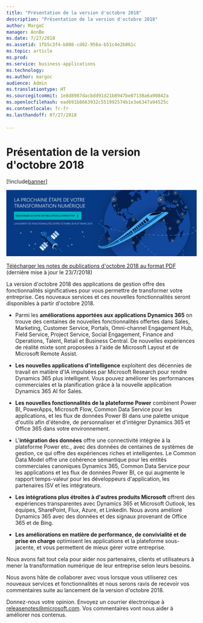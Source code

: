 ```yaml
---
title: "Présentation de la version d'octobre 2018"
description: "Présentation de la version d'octobre 2018"
author: MargoC
manager: AnnBe
ms.date: 7/27/2018
ms.assetid: 1fb5c3f4-b808-cd82-956a-b51c4e2b061c
ms.topic: article
ms.prod: 
ms.service: business-applications
ms.technology: 
ms.author: margoc
audience: Admin
ms.translationtype: HT
ms.sourcegitcommit: 1e8d8987dacbdd91d21b8947be07138a6a90842a
ms.openlocfilehash: ead691b8663932c551992574b1e3e6347a94525c
ms.contentlocale: fr-fr
ms.lasthandoff: 07/27/2018

---
```


# <a name="october-18-release-overview"></a>Présentation de la version d'octobre 2018

[!include[banner](../includes/banner.md)]

[![Toile de fond de l'image 1](../media/Landing-page-image-october2018.png)](https://go.microsoft.com/fwlink/p/?linkid=2005971)

[Télécharger les notes de publications d'octobre 2018 au format PDF](https://go.microsoft.com/fwlink/p/?linkid=2005971) (dernière mise à jour le 23/7/2018)

La version d'octobre 2018 des applications de gestion offre des fonctionnalités significatives pour vous permettre de transformer votre entreprise. Ces nouveaux services et ces nouvelles fonctionnalités seront disponibles à partir d'octobre 2018.

- Parmi les **améliorations apportées aux applications Dynamics 365** on trouve des centaines de nouvelles fonctionnalités offertes dans Sales, Marketing, Customer Service, Portals, Omni-channel Engagement Hub, Field Service, Project Service, Social Engagement, Finance and Operations, Talent, Retail et Business Central. De nouvelles expériences de réalité mixte sont proposées à l'aide de Microsoft Layout et de Microsoft Remote Assist.

- **Les nouvelles applications d'intelligence** exploitent des décennies de travail en matière d'IA impulsées par Microsoft Research pour rendre Dynamics 365 plus intelligent. Vous pouvez améliorer les performances commerciales et la planification grâce à la nouvelle application Dynamics 365 AI for Sales. 

- **Les nouvelles fonctionnalités de la plateforme Power** combinent Power BI, PowerApps, Microsoft Flow, Common Data Service pour les applications, et les flux de données Power BI dans une palette unique d'outils afin d'étendre, de personnaliser et d'intégrer Dynamics 365 et Office 365 dans votre environnement. 

- L'**intégration des données** offre une connectivité intégrée à la plateforme Power etc., avec des données de centaines de systèmes de gestion, ce qui offre des expériences riches et intelligentes. Le Common Data Model offre une cohérence sémantique pour les entités commerciales canoniques Dynamics 365, Common Data Service pour les applications et les flux de données Power BI, ce qui augmente le rapport temps-valeur pour les développeurs d'application, les partenaires ISV et les intégrateurs.

- **Les intégrations plus étroites à d'autres produits Microsoft** offrent des expériences transparentes avec Dynamics 365 et Microsoft Outlook, les équipes, SharePoint, Flux, Azure, et LinkedIn. Nous avons amélioré Dynamics 365 avec des données et des signaux provenant de Office 365 et de Bing.

- **Les améliorations en matière de performance, de convivialité et de prise en charge** optimisent les applications et la plateforme sous-jacente, et vous permettent de mieux gérer votre entreprise.

Nous avons fait tout cela pour aider nos partenaires, clients et utilisateurs à mener la transformation numérique de leur entreprise selon leurs besoins.

Nous avons hâte de collaborer avec vous lorsque vous utiliserez ces nouveaux services et fonctionnalités et nous serons ravis de recevoir vos commentaires suite au lancement de la version d'octobre 2018.

Donnez-nous votre opinion. Envoyez un courrier électronique à <a href="mailto:releasenotes@microsoft.com">releasenotes@microsoft.com</a>. Vos commentaires vont nous aider à améliorer nos contenus.


